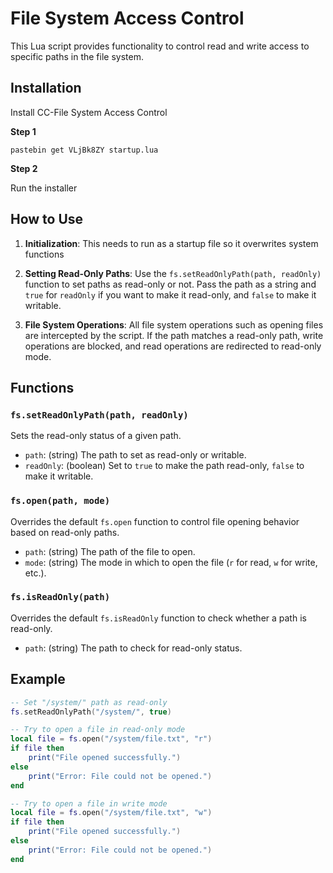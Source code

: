 # File System Access Control

This Lua script provides functionality to control read and write access to specific paths in the file system.

## Installation

Install CC-File System Access Control

**Step 1**

    pastebin get VLjBk8ZY startup.lua
**Step 2**

Run the installer
&#x200B;

## How to Use

1. **Initialization**: This needs to run as a startup file so it overwrites system functions

2. **Setting Read-Only Paths**: Use the `fs.setReadOnlyPath(path, readOnly)` function to set paths as read-only or not. Pass the path as a string and `true` for `readOnly` if you want to make it read-only, and `false` to make it writable.

3. **File System Operations**: All file system operations such as opening files are intercepted by the script. If the path matches a read-only path, write operations are blocked, and read operations are redirected to read-only mode.

## Functions

### `fs.setReadOnlyPath(path, readOnly)`

Sets the read-only status of a given path.

- `path`: (string) The path to set as read-only or writable.
- `readOnly`: (boolean) Set to `true` to make the path read-only, `false` to make it writable.

### `fs.open(path, mode)`

Overrides the default `fs.open` function to control file opening behavior based on read-only paths.

- `path`: (string) The path of the file to open.
- `mode`: (string) The mode in which to open the file (`r` for read, `w` for write, etc.).

### `fs.isReadOnly(path)`

Overrides the default `fs.isReadOnly` function to check whether a path is read-only.

- `path`: (string) The path to check for read-only status.

## Example

```lua
-- Set "/system/" path as read-only
fs.setReadOnlyPath("/system/", true)

-- Try to open a file in read-only mode
local file = fs.open("/system/file.txt", "r")
if file then
    print("File opened successfully.")
else
    print("Error: File could not be opened.")
end

-- Try to open a file in write mode
local file = fs.open("/system/file.txt", "w")
if file then
    print("File opened successfully.")
else
    print("Error: File could not be opened.")
end
